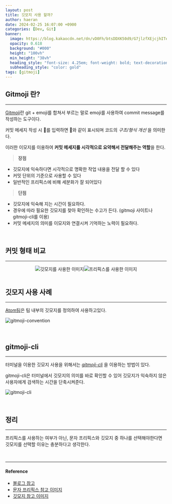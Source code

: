 ```yaml
---
layout: post
title: 깃모지 사용 할까?
author: haeran
date: 2024-02-25 16:07:00 +0900
categories: [Dev, Git]
banner:
  image: https://blog.kakaocdn.net/dn/vD0Fh/btsDDXK50d9/G7jlzfXEjcjhITeyKFx1DK/img.png
  opacity: 0.618
  background: "#000"
  height: "100vh"
  min_height: "38vh"
  heading_style: "font-size: 4.25em; font-weight: bold; text-decoration: underline"
  subheading_style: "color: gold"
tags: [gitmoji]
---
```


## **Gitmoji** 란?

<hr />

<a href='https://gitmoji.dev'>Gitmoji</a>란 git + emoji를 합쳐서 부르는 말로 emoji를 사용하여 commit message를 작성하는 도구이다.

커밋 메세지 작성 시 :art:를 입력하면 🎨와 같이 표시되며 코드의 _구조/형식 개선_ 을 의미한다.

이러한 이모지를 이용하여 **커밋 메세지를 시각적으로 요약해서 전달해주는 역할**을 한다.

>**장점**
- 깃모지에 익숙하다면 시각적으로 명확한 작업 내용을 전달 할 수 있다
- 커밋 단위의 기준으로 사용할 수 있다
- 일반적인 프리픽스에 비해 세분화가 잘 되어있다

>**단점**
- 깃모지에 익숙해 지는 시간이 필요하다.
- 경우에 따라 필요한 깃모지를 찾아 확인하는 수고가 든다. (gitmoji 사이트나 gitmoji-cli를 이용)
- 커밋 메세지의 의미를 이모지와 연결시켜 기억하는 노력이 필요하다.

<br/>


## **커밋 형태 비교**
<hr/>

<div style='display:flex; justify-content:center; align-items:center'>
  <img src='https://velog.velcdn.com/images/maeran_dev_u/post/6c82c793-5b31-4c5a-94e1-fad808c80d14/image.png' alt='깃모지를 사용한 이미지'/>
  <img src='https://velog.velcdn.com/images/maeran_dev_u/post/ca24b7de-ab82-4898-b6fe-014f9ee96ba8/image.png' alt='프리픽스를 사용한 이미지'/>
</div>

<br/>

## **깃모지 사용 사례**
<hr/>

<a href='https://github.com/atom/atom/blob/master/CONTRIBUTING.md#git-commit-messages'>Atom팀</a>은 팀 내부의 깃모지를 정의하여 사용하고있다.

![gitmoji-convention](https://velog.velcdn.com/images/maeran_dev_u/post/841eae35-6da3-419c-9eed-b4fc4175b746/image.png)

<br/>

## **gitmoji-cli**
<hr/>

터미널을 이용한 깃모지 사용을 위해서는 <a href='https://github.com/carloscuesta/gitmoji-cli'>_gitmoji-cli_</a> 을 이용하는 방법이 있다.

gitmoji-cli은 터미널에서 깃모지의 의미를 바로 확인할 수 있어 깃모지가 익숙하지 않은 사용자에게 검색하는 시간을 단축시켜준다.

![gitmoji-cli](https://velog.velcdn.com/images/maeran_dev_u/post/0509cedb-9c5d-42cc-9cb6-8495126202a1/image.gif)

<br/>

## **정리**
<hr/>

프리픽스를 사용하는 여부가 아닌, 문자 프리픽스와 깃모지 중 하나를 선택해야한다면 깃모지를 선택할 이유는 충분하다고 생각한다.

<br/>

<hr/>

<div>
  <h4>
    <b>Reference</b>
  </h4>
  <ul>
    <li>
      <a href='https://pilgwon.github.io/post/gitmoji'>블로그 참고</a>
    </li>
    <li>
      <a href='https://github.com/angular/angular/commits/17.0.x'>문자 프리픽스 참고 이미지</a>
    </li>
    <li>
      <a href='https://github.com/carloscuesta/gitmoji-cli/commits/master/?after=48c778b9d535983256ec2428156c4cc34fa21444+34'>깃모지 참고 이미지</a>
    </li>
  </ul>
</div>